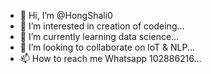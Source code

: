 - 👋 Hi, I’m @HongShali0
- 👀 I’m interested in creation of codeing...
- 🌱 I’m currently learning data science...
- 💞️ I’m looking to collaborate on loT & NLP...
- 📫 How to reach me Whatsapp 102886216...

<!---
HongShali0/HongShali0 is a ✨ special ✨ repository because its `README.md` (this file) appears on your GitHub profile.
You can click the Preview link to take a look at your changes.
--->
